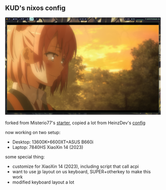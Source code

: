 ## KUD's nixos config

![waybar-with-anime](./waybar-with-anime.png)

forked from Misterio77's [starter](https://github.com/Misterio77/nix-starter-configs), copied a lot from HeinzDev's [config](https://github.com/HeinzDev/Hyprland-dotfiles)

now working on two setup:
- Desktop: 13600K+6600XT+ASUS B660i
- Laptop: 7840HS XiaoXin 14 (2023)

some special thing:
- customize for XiaoXin 14 (2023), including script that call acpi
- want to use jp layout on us keyboard, SUPER+otherkey to make this work
- modified keyboard layout a lot
